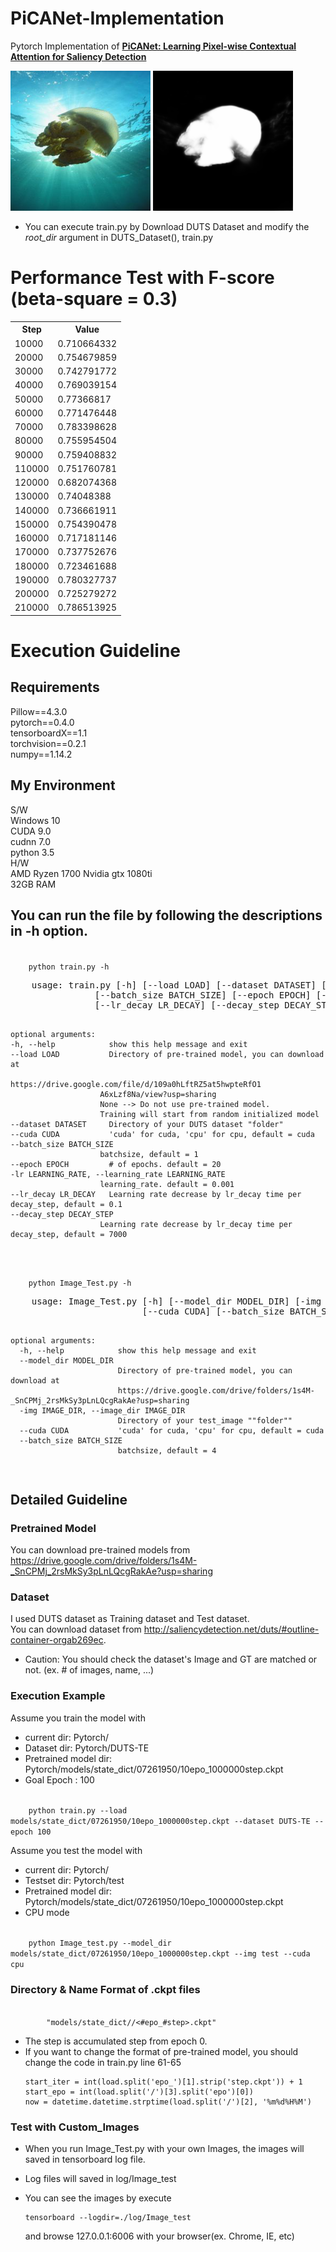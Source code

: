 # PiCANet-Implementation
Pytorch Implementation of [**PiCANet: Learning Pixel-wise Contextual Attention for Saliency Detection**](https://arxiv.org/abs/1708.06433)

![input image](/input.png)
![target_image](/mask.png)

* You can execute train.py by Download DUTS Dataset and modify the _root_dir_ argument in DUTS_Dataset(), train.py

# Performance Test with F-score (beta-square = 0.3)  
<center>
    <table>
      <tr>
        <th>Step</th>
        <th>Value</th>
      </tr>
      <tr>
        <td>10000</td>
        <td>0.710664332</td>
      </tr>
      <tr>
        <td>20000</td>
        <td>0.754679859</td>
      </tr>
      <tr>
        <td>30000</td>
        <td>0.742791772</td>
      </tr>
      <tr>
        <td>40000</td>
        <td>0.769039154</td>
      </tr>
      <tr>
        <td>50000</td>
        <td>0.77366817</td>
      </tr>
      <tr>
        <td>60000</td>
        <td>0.771476448</td>
      </tr>
      <tr>
        <td>70000</td>
        <td>0.783398628</td>
      </tr>
      <tr>
        <td>80000</td>
        <td>0.755954504</td>
      </tr>
      <tr>
        <td>90000</td>
        <td>0.759408832</td>
      </tr>
      <tr>
        <td>110000</td>
        <td>0.751760781</td>
      </tr>
      <tr>
        <td>120000</td>
        <td>0.682074368</td>
      </tr>
      <tr>
        <td>130000</td>
        <td>0.74048388</td>
      </tr>
      <tr>
        <td>140000</td>
        <td>0.736661911</td>
      </tr>
      <tr>
        <td>150000</td>
        <td>0.754390478</td>
      </tr>
      <tr>
        <td>160000</td>
        <td>0.717181146</td>
      </tr>
      <tr>
        <td>170000</td>
        <td>0.737752676</td>
      </tr>
      <tr>
        <td>180000</td>
        <td>0.723461688</td>
      </tr>
      <tr>
        <td>190000</td>
        <td>0.780327737</td>
      </tr>
      <tr>
        <td>200000</td>
        <td>0.725279272</td>
      </tr>
      <tr>
        <td>210000</td>
        <td>0.786513925</td>
      </tr>
    </table>
</center>


# Execution Guideline
## Requirements
Pillow==4.3.0  
pytorch==0.4.0  
tensorboardX==1.1  
torchvision==0.2.1  
numpy==1.14.2  

## My Environment
S/W  
Windows 10  
CUDA 9.0  
cudnn 7.0  
python 3.5  
H/W  
AMD Ryzen 1700
Nvidia gtx 1080ti  
32GB RAM

## You can run the file by following the descriptions in -h option.
<code>
    python train.py -h
</code>
<pre>
    usage: train.py [-h] [--load LOAD] [--dataset DATASET] [--cuda CUDA]
                [--batch_size BATCH_SIZE] [--epoch EPOCH] [-lr LEARNING_RATE]
                [--lr_decay LR_DECAY] [--decay_step DECAY_STEP]
    
    optional arguments:
    -h, --help            show this help message and exit
    --load LOAD           Directory of pre-trained model, you can download at 
                        https://drive.google.com/file/d/109a0hLftRZ5at5hwpteRfO1
                        A6xLzf8Na/view?usp=sharing
                        None --> Do not use pre-trained model. 
                        Training will start from random initialized model
    --dataset DATASET     Directory of your DUTS dataset "folder"
    --cuda CUDA           'cuda' for cuda, 'cpu' for cpu, default = cuda
    --batch_size BATCH_SIZE
                        batchsize, default = 1
    --epoch EPOCH         # of epochs. default = 20
    -lr LEARNING_RATE, --learning_rate LEARNING_RATE
                        learning_rate. default = 0.001
    --lr_decay LR_DECAY   Learning rate decrease by lr_decay time per decay_step, default = 0.1
    --decay_step DECAY_STEP
                        Learning rate decrease by lr_decay time per decay_step, default = 7000
</pre>

<code>
    python Image_Test.py -h
</code>
<pre>
    usage: Image_Test.py [-h] [--model_dir MODEL_DIR] [-img IMAGE_DIR]
                         [--cuda CUDA] [--batch_size BATCH_SIZE]

    optional arguments:
      -h, --help            show this help message and exit
      --model_dir MODEL_DIR
                            Directory of pre-trained model, you can download at
                            https://drive.google.com/drive/folders/1s4M-_SnCPMj_2rsMkSy3pLnLQcgRakAe?usp=sharing
      -img IMAGE_DIR, --image_dir IMAGE_DIR
                            Directory of your test_image ""folder""
      --cuda CUDA           'cuda' for cuda, 'cpu' for cpu, default = cuda
      --batch_size BATCH_SIZE
                            batchsize, default = 4
</pre>

## Detailed Guideline
### Pretrained Model
You can download pre-trained models from https://drive.google.com/drive/folders/1s4M-_SnCPMj_2rsMkSy3pLnLQcgRakAe?usp=sharing  
### Dataset
I used DUTS dataset as Training dataset and Test dataset.  
You can download dataset from http://saliencydetection.net/duts/#outline-container-orgab269ec.
* Caution: You should check the dataset's Image and GT are matched or not. (ex. # of images, name, ...)

### Execution Example
Assume you train the model with  
* current dir: Pytorch/  
* Dataset dir: Pytorch/DUTS-TE  
* Pretrained model dir: Pytorch/models/state_dict/07261950/10epo_1000000step.ckpt  
* Goal Epoch : 100  
<code>
    python train.py --load models/state_dict/07261950/10epo_1000000step.ckpt --dataset DUTS-TE --epoch 100
</code>

Assume you test the model with  
* current dir: Pytorch/  
* Testset dir: Pytorch/test  
* Pretrained model dir: Pytorch/models/state_dict/07261950/10epo_1000000step.ckpt  
* CPU mode  
<code>
    python Image_test.py --model_dir models/state_dict/07261950/10epo_1000000step.ckpt --img test --cuda cpu
</code>

### Directory & Name Format of .ckpt files
<code>
        "models/state_dict/<datetime(Month,Date,Hour,Minute)>/<#epo_#step>.ckpt"
</code>

* The step is accumulated step from epoch 0.
* If you want to change the format of pre-trained model, you should change the code in train.py line 61-65
    ```
    start_iter = int(load.split('epo_')[1].strip('step.ckpt')) + 1
    start_epo = int(load.split('/')[3].split('epo')[0])
    now = datetime.datetime.strptime(load.split('/')[2], '%m%d%H%M')
    ```

### Test with Custom_Images
* When you run Image_Test.py with your own Images, the images will saved in tensorboard log file.

* Log files will saved in log/Image_test

* You can see the images by execute
    ```
    tensorboard --logdir=./log/Image_test
    ```

    and browse 127.0.0.1:6006 with your browser(ex. Chrome, IE, etc)
